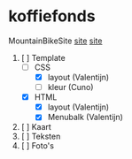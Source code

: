 # koffiefonds
MountainBikeSite
[site](http://nasserievermeij.github.io/koffiefonds/index.html)
[site](http://nasserievermeij.github.io/koffiefonds/testing.html)

1. [ ] Template
   * [ ] CSS
      * [x] layout (Valentijn)
      * [ ] kleur  (Cuno)
   * [x] HTML
      * [x] layout (Valentijn)
      * [x] Menubalk (Valentijn)
2. [ ] Kaart
3. [ ] Teksten
4. [ ] Foto's
